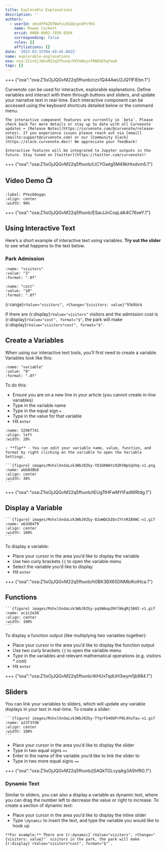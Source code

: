 ```yaml
---
title: Explorable Explanations
description: ''
authors:
  - userId: vKndfPAZO7WeFxLH1GQcpnXPzfH3
    name: Rowan Cockett
    orcid: 0000-0002-7859-8394
    corresponding: false
    roles: []
    affiliations: []
date: '2022-03-15T04:49:45.092Z'
name: explorable-explanations
oxa: oxa:Z1isOjJQGvM22q5fhunb/FKfeWxyvfKNO5EhqYaw0
tags: []
---
```


+++ {"oxa":"oxa:Z1isOjJQGvM22q5fhunb/czx1Q44AwU2JQ11FlEbn.1"}

Curvenote can be used for interactive, explorable explanations. Define variables and interact with them through buttons and sliders, and update your narrative text in real-time. Each interactive component can be accessed using the keyboard shortcuts detailed below or the command menu.

````{warning}
The interactive component features are currently in `beta`. Please check back for more details or stay up to date with all Curvenote updates ➡️ [Release Notes](https://curvenote.com/@curvenote/release-notes). If you experience issues please reach out via [email](mailto:support@curvenote.com) or our [Community Slack](https://slack.curvenote.dev)! We appreciate your feedback!

Interactive features will be integrated to Jupyter outputs in the future. Stay tuned on [twitter](https://twitter.com/curvenote)!

````

+++ {"oxa":"oxa:Z1isOjJQGvM22q5fhunb/LtCYGwtg5M49kHtxdvm5.1"}

## Video Demo 📺

```{iframe} https://www.loom.com/embed/524085f9c64e4652a12bd81a374d58df
:label: PYezOdogqn
:align: center
:width: 90%
```

+++ {"oxa":"oxa:Z1isOjJQGvM22q5fhunb/ESarJJnCxqLdA4C76xeY.1"}

## Using Interactive Text

Here’s a short example of interactive text using variables. **Try out the slider** to see what happens to the text below.

### Park Admission

```{r:var}
:name: "visitors"
:value: "3"
:format: ".0f"
```

```{r:var}
:name: "cost"
:value: "10"
:format: ".0f"
```

{r:range}`rValue="visitors", rChange="{visitors: value}"`Visitors

If there are {r:display}`rValue="visitors"` visitors and the admission cost is {r:display}`rValue="cost", format="$"`, the park will make {r:display}`rValue="visitors*cost", format="$"`.

## Create a Variables

When using our interactive text tools, you’ll first need to create a variable. Variables look like this:

```{r:var}
:name: "variable"
:value: "0"
:format: ".0f"
```

To do this:

- Ensure you are on a new line in your article (you cannot create in-line variables)
- Type in the variable name
- Type in the equal sign `=`
- Type in the value for that variable
- Hit `enter`

```{figure} images/MshxlXndaLsk3WbJ0ZGy-qzJE2pr4T0szcURBoifM-v1.gif
:name: 3296f741
:align: left
:width: 20%
```

````{warning}
💡 **Tip** - You can edit your variable name, value, function, and format by right clicking on the variable to open the Variable Settings.

```{figure} images/MshxlXndaLsk3WbJ0ZGy-YD1bKNmYx9ZKSNpSqVUq-v1.png
:name: abb8d8b8
:align: center
:width: 30%
```

````

+++ {"oxa":"oxa:Z1isOjJQGvM22q5fhunb/tEUgTtHFwMYlFadWRtdg.1"}

## Display a Variable

````{margin}
```{figure} images/MshxlXndaLsk3WbJ0ZGy-82wWQCbIQvIYtnRIBXWC-v1.gif
:name: a63d8479
:align: center
:width: 100%
```

````

To display a variable:

- Place your cursor in the area you’d like to display the variable
- Use two curly brackets `{{` to open the variable menu
- Select the variable you’d like to display
- Hit `enter`

+++ {"oxa":"oxa:Z1isOjJQGvM22q5fhunb/h0BK3BX65DNMbiKoIHca.1"}

## Functions

````{margin}
```{figure} images/MshxlXndaLsk3WbJ0ZGy-pqVWAopZHYlNkgMj5B0I-v1.gif
:name: ac1c2e38
:align: center
:width: 100%
```

````

To display a function output (like multiplying two variables together):

- Place your cursor in the area you’d like to display the function output
- Use two curly brackets `{{` to open the variable menu
- Type in the variables and relevant mathematical operations (e.g. visitors \* cost)
- Hit `enter`

+++ {"oxa":"oxa:Z1isOjJQGvM22q5fhunb/4tHUxTqdUH3wym1jb984.1"}

## Sliders

You can link your variables to sliders, which will update any variable displays in your text in real-time. To create a slider:

````{margin}
```{figure} images/MshxlXndaLsk3WbJ0ZGy-TYqrFb40GPrP8L9XuTau-v1.gif
:name: a23f3fd0
:align: center
:width: 100%
```

````

- Place your cursor in the area you’d like to display the slider
- Type in two equal signs `==`
- Enter in the name of the variable you’d like to link the slider to
- Type in two more equal signs `==`

+++ {"oxa":"oxa:Z1isOjJQGvM22q5fhunb/jSAQkTGLcyqAg3A5hfRG.1"}

### Dynamic Text

Similar to sliders, you can also a display a variable as dynamic text, where you can drag the number left to decrease the value or right to increase. To create a section of dynamic text:

- Place your cursor in the area you’d like to display the inline slider
- Type `\dynamic` to insert the text, and type the variable you would like to hook up

````{important}
**For example:** There are {r:dynamic}`rValue="visitors", rChange="{visitors: value}"` visitors in the park, the park will make {r:display}`rValue="visitors*cost", format="$"`.

````

